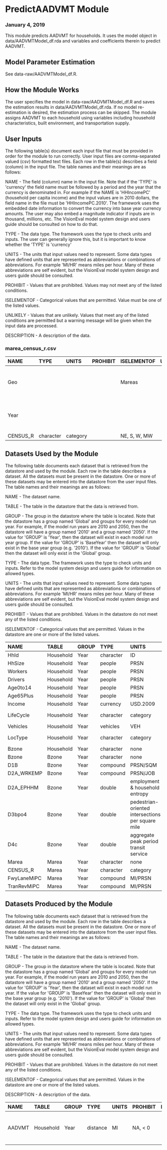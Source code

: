 
# PredictAADVMT Module
### January 4, 2019

This module predicts AADVMT for households. It uses the model object in data/AADVMTModel_df.rda and variables and coefficients therein to predict AADVMT.

## Model Parameter Estimation

See data-raw/AADVMTModel_df.R.

## How the Module Works

The user specifies the model in data-raw/AADVMTModel_df.R and saves the estimation results in data/AADVMTModel_df.rda. If no model re-estimation is desired, the estimation process can be skipped. The module assigns AADVMT to each household using variables including household characteristics, built environment, and transportation supply.


## User Inputs
The following table(s) document each input file that must be provided in order for the module to run correctly. User input files are comma-separated valued (csv) formatted text files. Each row in the table(s) describes a field (column) in the input file. The table names and their meanings are as follows:

NAME - The field (column) name in the input file. Note that if the 'TYPE' is 'currency' the field name must be followed by a period and the year that the currency is denominated in. For example if the NAME is 'HHIncomePC' (household per capita income) and the input values are in 2010 dollars, the field name in the file must be 'HHIncomePC.2010'. The framework uses the embedded date information to convert the currency into base year currency amounts. The user may also embed a magnitude indicator if inputs are in thousand, millions, etc. The VisionEval model system design and users guide should be consulted on how to do that.

TYPE - The data type. The framework uses the type to check units and inputs. The user can generally ignore this, but it is important to know whether the 'TYPE' is 'currency'

UNITS - The units that input values need to represent. Some data types have defined units that are represented as abbreviations or combinations of abbreviations. For example 'MI/HR' means miles per hour. Many of these abbreviations are self evident, but the VisionEval model system design and users guide should be consulted.

PROHIBIT - Values that are prohibited. Values may not meet any of the listed conditions.

ISELEMENTOF - Categorical values that are permitted. Value must be one of the listed values.

UNLIKELY - Values that are unlikely. Values that meet any of the listed conditions are permitted but a warning message will be given when the input data are processed.

DESCRIPTION - A description of the data.

### marea_census_r.csv
|NAME     |TYPE      |UNITS    |PROHIBIT |ISELEMENTOF  |UNLIKELY |DESCRIPTION                                              |
|:--------|:---------|:--------|:--------|:------------|:--------|:--------------------------------------------------------|
|Geo      |          |         |         |Mareas       |         |Must contain a record for each Marea and model run year. |
|Year     |          |         |         |             |         |Must contain a record for each Marea and model run year. |
|CENSUS_R |character |category |         |NE, S, W, MW |         |CENSUS_R                                                 |

## Datasets Used by the Module
The following table documents each dataset that is retrieved from the datastore and used by the module. Each row in the table describes a dataset. All the datasets must be present in the datastore. One or more of these datasets may be entered into the datastore from the user input files. The table names and their meanings are as follows:

NAME - The dataset name.

TABLE - The table in the datastore that the data is retrieved from.

GROUP - The group in the datastore where the table is located. Note that the datastore has a group named 'Global' and groups for every model run year. For example, if the model run years are 2010 and 2050, then the datastore will have a group named '2010' and a group named '2050'. If the value for 'GROUP' is 'Year', then the dataset will exist in each model run year group. If the value for 'GROUP' is 'BaseYear' then the dataset will only exist in the base year group (e.g. '2010'). If the value for 'GROUP' is 'Global' then the dataset will only exist in the 'Global' group.

TYPE - The data type. The framework uses the type to check units and inputs. Refer to the model system design and users guide for information on allowed types.

UNITS - The units that input values need to represent. Some data types have defined units that are represented as abbreviations or combinations of abbreviations. For example 'MI/HR' means miles per hour. Many of these abbreviations are self evident, but the VisionEval model system design and users guide should be consulted.

PROHIBIT - Values that are prohibited. Values in the datastore do not meet any of the listed conditions.

ISELEMENTOF - Categorical values that are permitted. Values in the datastore are one or more of the listed values.

|NAME        |TABLE     |GROUP |TYPE      |UNITS                                             |PROHIBIT |ISELEMENTOF                |
|:-----------|:---------|:-----|:---------|:-------------------------------------------------|:--------|:--------------------------|
|HhId        |Household |Year  |character |ID                                                |         |                           |
|HhSize      |Household |Year  |people    |PRSN                                              |NA, < 0  |                           |
|Workers     |Household |Year  |people    |PRSN                                              |NA, < 0  |                           |
|Drivers     |Household |Year  |people    |PRSN                                              |NA, < 0  |                           |
|Age0to14    |Household |Year  |people    |PRSN                                              |NA, < 0  |                           |
|Age65Plus   |Household |Year  |people    |PRSN                                              |NA, < 0  |                           |
|Income      |Household |Year  |currency  |USD.2009                                          |NA, < 0  |                           |
|LifeCycle   |Household |Year  |character |category                                          |         |00, 01, 02, 03, 04, 09, 10 |
|Vehicles    |Household |Year  |vehicles  |VEH                                               |NA, < 0  |                           |
|LocType     |Household |Year  |character |category                                          |NA       |Urban, Town, Rural         |
|Bzone       |Household |Year  |character |none                                              |         |                           |
|Bzone       |Bzone     |Year  |character |none                                              |         |                           |
|D1B         |Bzone     |Year  |compound  |PRSN/SQM                                          |NA, < 0  |                           |
|D2A_WRKEMP  |Bzone     |Year  |compound  |PRSN/JOB                                          |NA, < 0  |                           |
|D2A_EPHHM   |Bzone     |Year  |double    |employment & household entropy                    |NA, < 0  |                           |
|D3bpo4      |Bzone     |Year  |double    |pedestrian-oriented intersections per square mile |NA       |                           |
|D4c         |Bzone     |Year  |double    |aggregate peak period transit service             |NA, < 0  |                           |
|Marea       |Marea     |Year  |character |none                                              |         |                           |
|CENSUS_R    |Marea     |Year  |character |category                                          |         |NE, S, W, MW               |
|FwyLaneMiPC |Marea     |Year  |compound  |MI/PRSN                                           |NA, < 0  |                           |
|TranRevMiPC |Marea     |Year  |compound  |MI/PRSN                                           |NA, < 0  |                           |

## Datasets Produced by the Module
The following table documents each dataset that is retrieved from the datastore and used by the module. Each row in the table describes a dataset. All the datasets must be present in the datastore. One or more of these datasets may be entered into the datastore from the user input files. The table names and their meanings are as follows:

NAME - The dataset name.

TABLE - The table in the datastore that the data is retrieved from.

GROUP - The group in the datastore where the table is located. Note that the datastore has a group named 'Global' and groups for every model run year. For example, if the model run years are 2010 and 2050, then the datastore will have a group named '2010' and a group named '2050'. If the value for 'GROUP' is 'Year', then the dataset will exist in each model run year. If the value for 'GROUP' is 'BaseYear' then the dataset will only exist in the base year group (e.g. '2010'). If the value for 'GROUP' is 'Global' then the dataset will only exist in the 'Global' group.

TYPE - The data type. The framework uses the type to check units and inputs. Refer to the model system design and users guide for information on allowed types.

UNITS - The units that input values need to represent. Some data types have defined units that are represented as abbreviations or combinations of abbreviations. For example 'MI/HR' means miles per hour. Many of these abbreviations are self evident, but the VisionEval model system design and users guide should be consulted.

PROHIBIT - Values that are prohibited. Values in the datastore do not meet any of the listed conditions.

ISELEMENTOF - Categorical values that are permitted. Values in the datastore are one or more of the listed values.

DESCRIPTION - A description of the data.

|NAME   |TABLE     |GROUP |TYPE     |UNITS |PROHIBIT |ISELEMENTOF |DESCRIPTION                                                  |
|:------|:---------|:-----|:--------|:-----|:--------|:-----------|:------------------------------------------------------------|
|AADVMT |Household |Year  |distance |MI    |NA, < 0  |            |Annual average daily vehicle miles traveled by the household |
